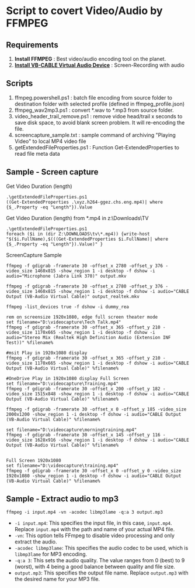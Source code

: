 # Script to covert Video/Audio by FFMPEG

## Requirements

1. **Install FFMPEG** : Best video/audio encoding tool on the planet. 
1. [**Install VB-CABLE Virtual Audio Device**](https://vb-audio.com/Cable/) : Screen-Recording with audio

## Scripts
1. ffmpeg.powershell.ps1 : batch file encoding from source folder to destination folder with selected profile (defined in ffmpeg_profile.json)
1. ffmpeg_wav2mp3.ps1 : convert *.wav to *.mp3 from source folder. 
1. video_header_trail_remove.ps1 : remove vidoe head/trail x seconds to save disk space, to avoid blank screen problem. It will re-encoding the file. 
1. screencapture_sample.txt : sample command of archiving "Playing Video" to local MP4 video file
1. getExtendedFileProperties.ps1 : Function Get-ExtendedProperties to read file meta data

## Sample - Screen capture

Get Video Duration (length)
```
.\getExtendedFileProperties.ps1 
((Get-ExtendedProperties .\xyz.h264-ggez.chs.eng.mp4)| where {$_.Property -eq "Length"}).Value
```

Get Video Duration (length) from *.mp4 in z:\Downloads\TV 
```
.\getExtendedFileProperties.ps1 
foreach ($i in (dir Z:\DOWNLOADS\tv\*.mp4)) {write-host "$($i.FullName),$(((Get-ExtendedProperties $i.FullName)| where {$_.Property -eq "Length"}).Value)" }
```

ScreenCapture Sample
```
ffmpeg -f gdigrab -framerate 30 -offset_x 2780 -offset_y 376 -video_size 1460x815 -show_region 1 -i desktop -f dshow -i audio="Microphone (Jabra Link 370)" output.mkv 

ffmpeg -f gdigrab -framerate 30 -offset_x 2780 -offset_y 376 -video_size 1460x815 -show_region 1 -i desktop -f dshow -i audio="CABLE Output (VB-Audio Virtual Cable)" output_realtek.mkv 

ffmpeg -list_devices true -f dshow -i dummy_rea

rem on screensize 1920x1080, edge full screen theater mode
set filename="D:\videocapture\Tech Talk.mp4"
ffmpeg -f gdigrab -framerate 30 -offset_x 365 -offset_y 210 -video_size 1170x665 -show_region 1 -i desktop -f dshow -i audio="Stereo Mix (Realtek High Definition Audio (Extension INF Test))" %filename%

#msit Play in 1920x1080 display 
ffmpeg -f gdigrab -framerate 30 -offset_x 365 -offset_y 210 -video_size 1170x665 -show_region 1 -i desktop -f dshow -i audio="CABLE Output (VB-Audio Virtual Cable)" %filename%

#OneDrive Play in 1920x1080 display Full Screen
set filename="D:\videocapture\Training.mp4"
ffmpeg -f gdigrab -framerate 30 -offset_x 200 -offset_y 182 -video_size 1515x848 -show_region 1 -i desktop -f dshow -i audio="CABLE Output (VB-Audio Virtual Cable)" %filename%

ffmpeg -f gdigrab -framerate 30 -offset_x 0 -offset_y 185 -video_size 2000x1200 -show_region 1 -i desktop -f dshow -i audio="CABLE Output (VB-Audio Virtual Cable)" %filename%

set filename="D:\videocapture\morningtraining.mp4"
ffmpeg -f gdigrab -framerate 30 -offset_x 145 -offset_y 116 -video_size 1628x916 -show_region 1 -i desktop -f dshow -i audio="CABLE Output (VB-Audio Virtual Cable)" %filename%


Full Screen 1920x1080
set filename="D:\videocapture\training.mp4"
ffmpeg -f gdigrab -framerate 30 -offset_x 0 -offset_y 0 -video_size 1920x1080 -show_region 1 -i desktop -f dshow -i audio="CABLE Output (VB-Audio Virtual Cable)" %filename%
```

## Sample - Extract audio to mp3
```
ffmpeg -i input.mp4 -vn -acodec libmp3lame -q:a 3 output.mp3
```

- `-i input.mp4`: This specifies the input file, in this case, `input.mp4`. Replace `input.mp4` with the path and name of your actual MP4 file.
- `-vn`: This option tells FFmpeg to disable video processing and only extract the audio.
- `-acodec libmp3lame`: This specifies the audio codec to be used, which is `libmp3lame` for MP3 encoding.
- `-q:a 3`: This sets the audio quality. The value ranges from 0 (best) to 9 (worst), with 4 being a good balance between quality and file size.
- `output.mp3`: This specifies the output file name. Replace `output.mp3` with the desired name for your MP3 file.
